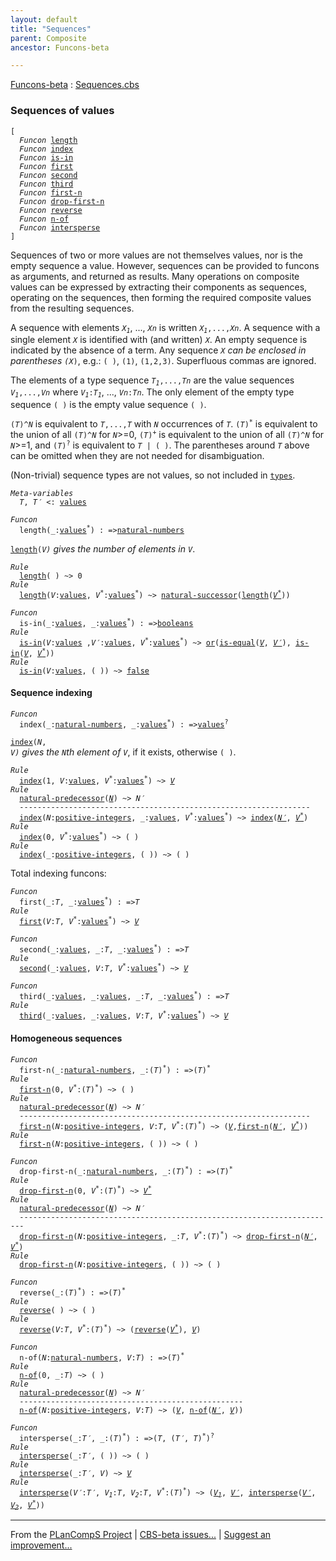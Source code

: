 ```yaml
---
layout: default
title: "Sequences"
parent: Composite
ancestor: Funcons-beta

---
```


[Funcons-beta] : [Sequences.cbs]

### Sequences of values

<div class="highlighter-rouge"><pre class="highlight"><code>[
  <i class="keyword">Funcon</i> <span class="name"><a href="#Name_length">length</a></span>
  <i class="keyword">Funcon</i> <span class="name"><a href="#Name_index">index</a></span>
  <i class="keyword">Funcon</i> <span class="name"><a href="#Name_is-in">is-in</a></span>
  <i class="keyword">Funcon</i> <span class="name"><a href="#Name_first">first</a></span>
  <i class="keyword">Funcon</i> <span class="name"><a href="#Name_second">second</a></span>
  <i class="keyword">Funcon</i> <span class="name"><a href="#Name_third">third</a></span>
  <i class="keyword">Funcon</i> <span class="name"><a href="#Name_first-n">first-n</a></span>
  <i class="keyword">Funcon</i> <span class="name"><a href="#Name_drop-first-n">drop-first-n</a></span>
  <i class="keyword">Funcon</i> <span class="name"><a href="#Name_reverse">reverse</a></span>
  <i class="keyword">Funcon</i> <span class="name"><a href="#Name_n-of">n-of</a></span>
  <i class="keyword">Funcon</i> <span class="name"><a href="#Name_intersperse">intersperse</a></span>
]</code></pre></div>



  Sequences of two or more values are not themselves values, nor is the empty
  sequence a value. However, sequences can be provided to funcons as arguments,
  and returned as results. Many operations on composite values can be expressed
  by extracting their components as sequences, operating on the sequences, then
  forming the required composite values from the resulting sequences.
  
  A sequence with elements <code><i class="var">X<sub class="sub">1</sub></i></code>, ..., <code><i class="var">Xn</i></code> is written <code><i class="var">X<sub class="sub">1</sub></i>,...,<i class="var">Xn</i></code>.
  A sequence with a single element <code><i class="var">X</i></code> is identified with (and written) <code><i class="var">X</i></code>.
  An empty sequence is indicated by the absence of a term.
  Any sequence <code><i class="var">X<sup class="sup">*</sup></i></code> can be enclosed in parentheses <code>(<i class="var">X<sup class="sup">*</sup></i>)</code>, e.g.:
  <code>( )</code>, <code>(1)</code>, <code>(1,2,3)</code>. Superfluous commas are ignored.
  
  The elements of a type sequence <code><i class="var">T<sub class="sub">1</sub></i>,...,<i class="var">Tn</i></code> are the value sequences <code><i class="var">V<sub class="sub">1</sub></i>,...,<i class="var">Vn</i></code>
  where <code><i class="var">V<sub class="sub">1</sub></i>:<i class="var">T<sub class="sub">1</sub></i></code>, ..., <code><i class="var">Vn</i>:<i class="var">Tn</i></code>. The only element of the empty type sequence <code>( )</code>
  is the empty value sequence <code>( )</code>.
  
  <code>(<i class="var">T</i>)^<i class="var">N</i></code> is equivalent to <code><i class="var">T</i>,...,<i class="var">T</i></code> with <code><i class="var">N</i></code> occurrences of <code><i class="var">T</i></code>.
  <code>(<i class="var">T</i>)<sup class="sup">*</sup></code> is equivalent to the union of all <code>(<i class="var">T</i>)^<i class="var">N</i></code> for <code><i class="var">N</i></code>>=0,
  <code>(<i class="var">T</i>)<sup class="sup">+</sup></code> is equivalent to the union of all <code>(<i class="var">T</i>)^<i class="var">N</i></code> for <code><i class="var">N</i></code>>=1, and
  <code>(<i class="var">T</i>)<sup class="sup">?</sup></code> is equivalent to <code><i class="var">T</i> | ( )</code>.
  The parentheses around <code><i class="var">T</i></code> above can be omitted when they are not needed for
  disambiguation.
    
  (Non-trivial) sequence types are not values, so not included in <code><span class="name"><a href="../../Value-Types/index.html#Name_types">types</a></span></code>.



<div class="highlighter-rouge"><pre class="highlight"><code><i class="keyword">Meta-variables</i> 
  <span id="PartVariable_T"><i class="var">T</i></span>, <span id="PartVariable_T'"><i class="var">T&prime;</i></span> <: <span class="name"><a href="../../Value-Types/index.html#Name_values">values</a></span></code></pre></div>



<div class="highlighter-rouge"><pre class="highlight"><code><i class="keyword">Funcon</i>
  <span class="name"><span id="Name_length">length</span></span>(_:<span class="name"><a href="../../Value-Types/index.html#Name_values">values</a></span><sup class="sup">*</sup>) : =><span class="name"><a href="../../Primitive/Integers/index.html#Name_natural-numbers">natural-numbers</a></span></code></pre></div>

  <code><span class="name"><a href="#Name_length">length</a></span>(<i class="var">V<sup class="sup">*</sup></i>)</code> gives the number of elements in <code><i class="var">V<sup class="sup">*</sup></i></code>.

<div class="highlighter-rouge"><pre class="highlight"><code><i class="keyword">Rule</i>
  <span class="name"><a href="#Name_length">length</a></span>( ) ~> 0
<i class="keyword">Rule</i>
  <span class="name"><a href="#Name_length">length</a></span>(<span id="Variable676_V"><i class="var">V</i></span>:<span class="name"><a href="../../Value-Types/index.html#Name_values">values</a></span>, <span id="Variable685_V*"><i class="var">V<sup class="sup">*</sup></i></span>:<span class="name"><a href="../../Value-Types/index.html#Name_values">values</a></span><sup class="sup">*</sup>) ~> <span class="name"><a href="../../Primitive/Integers/index.html#Name_natural-successor">natural-successor</a></span>(<span class="name"><a href="#Name_length">length</a></span>(<a href="#Variable685_V*"><i class="var">V<sup class="sup">*</sup></i></a>))</code></pre></div>

<div class="highlighter-rouge"><pre class="highlight"><code><i class="keyword">Funcon</i>
  <span class="name"><span id="Name_is-in">is-in</span></span>(_:<span class="name"><a href="../../Value-Types/index.html#Name_values">values</a></span>, _:<span class="name"><a href="../../Value-Types/index.html#Name_values">values</a></span><sup class="sup">*</sup>) : =><span class="name"><a href="../../Primitive/Booleans/index.html#Name_booleans">booleans</a></span>
<i class="keyword">Rule</i>
  <span class="name"><a href="#Name_is-in">is-in</a></span>(<span id="Variable757_V"><i class="var">V</i></span>:<span class="name"><a href="../../Value-Types/index.html#Name_values">values</a></span> ,<span id="Variable766_V'"><i class="var">V&prime;</i></span>:<span class="name"><a href="../../Value-Types/index.html#Name_values">values</a></span>, <span id="Variable775_V*"><i class="var">V<sup class="sup">*</sup></i></span>:<span class="name"><a href="../../Value-Types/index.html#Name_values">values</a></span><sup class="sup">*</sup>) ~> <span class="name"><a href="../../Primitive/Booleans/index.html#Name_or">or</a></span>(<span class="name"><a href="../../Value-Types/index.html#Name_is-equal">is-equal</a></span>(<a href="#Variable757_V"><i class="var">V</i></a>, <a href="#Variable766_V'"><i class="var">V&prime;</i></a>), <span class="name"><a href="#Name_is-in">is-in</a></span>(<a href="#Variable757_V"><i class="var">V</i></a>, <a href="#Variable775_V*"><i class="var">V<sup class="sup">*</sup></i></a>))
<i class="keyword">Rule</i>
  <span class="name"><a href="#Name_is-in">is-in</a></span>(<span id="Variable843_V"><i class="var">V</i></span>:<span class="name"><a href="../../Value-Types/index.html#Name_values">values</a></span>, ( )) ~> <span class="name"><a href="../../Primitive/Booleans/index.html#Name_false">false</a></span></code></pre></div>



#### Sequence indexing

<div class="highlighter-rouge"><pre class="highlight"><code><i class="keyword">Funcon</i>
  <span class="name"><span id="Name_index">index</span></span>(_:<span class="name"><a href="../../Primitive/Integers/index.html#Name_natural-numbers">natural-numbers</a></span>, _:<span class="name"><a href="../../Value-Types/index.html#Name_values">values</a></span><sup class="sup">*</sup>) : =><span class="name"><a href="../../Value-Types/index.html#Name_values">values</a></span><sup class="sup">?</sup></code></pre></div>

  <code><span class="name"><a href="#Name_index">index</a></span>(<i class="var">N</i>, <i class="var">V<sup class="sup">*</sup></i>)</code> gives the <code><i class="var">N</i></code>th element of <code><i class="var">V<sup class="sup">*</sup></i></code>, if it exists, otherwise <code>( )</code>.

<div class="highlighter-rouge"><pre class="highlight"><code><i class="keyword">Rule</i>
  <span class="name"><a href="#Name_index">index</a></span>(1, <span id="Variable990_V"><i class="var">V</i></span>:<span class="name"><a href="../../Value-Types/index.html#Name_values">values</a></span>, <span id="Variable999_V*"><i class="var">V<sup class="sup">*</sup></i></span>:<span class="name"><a href="../../Value-Types/index.html#Name_values">values</a></span><sup class="sup">*</sup>) ~> <a href="#Variable990_V"><i class="var">V</i></a>
<i class="keyword">Rule</i>
  <span class="name"><a href="../../Primitive/Integers/index.html#Name_natural-predecessor">natural-predecessor</a></span>(<a href="#Variable1049_N"><i class="var">N</i></a>) ~> <span id="Variable1038_N'"><i class="var">N&prime;</i></span>
  -----------------------------------------------------------------
  <span class="name"><a href="#Name_index">index</a></span>(<span id="Variable1049_N"><i class="var">N</i></span>:<span class="name"><a href="../../Primitive/Integers/index.html#Name_positive-integers">positive-integers</a></span>, _:<span class="name"><a href="../../Value-Types/index.html#Name_values">values</a></span>, <span id="Variable1065_V*"><i class="var">V<sup class="sup">*</sup></i></span>:<span class="name"><a href="../../Value-Types/index.html#Name_values">values</a></span><sup class="sup">*</sup>) ~> <span class="name"><a href="#Name_index">index</a></span>(<a href="#Variable1038_N'"><i class="var">N&prime;</i></a>, <a href="#Variable1065_V*"><i class="var">V<sup class="sup">*</sup></i></a>)
<i class="keyword">Rule</i>
  <span class="name"><a href="#Name_index">index</a></span>(0, <span id="Variable1110_V*"><i class="var">V<sup class="sup">*</sup></i></span>:<span class="name"><a href="../../Value-Types/index.html#Name_values">values</a></span><sup class="sup">*</sup>) ~> ( )
<i class="keyword">Rule</i>
  <span class="name"><a href="#Name_index">index</a></span>(_:<span class="name"><a href="../../Primitive/Integers/index.html#Name_positive-integers">positive-integers</a></span>, ( )) ~> ( )</code></pre></div>



 Total indexing funcons: 
<div class="highlighter-rouge"><pre class="highlight"><code><i class="keyword">Funcon</i> 
  <span class="name"><span id="Name_first">first</span></span>(_:<span id="Variable1170_T"><i class="var">T</i></span>, _:<span class="name"><a href="../../Value-Types/index.html#Name_values">values</a></span><sup class="sup">*</sup>) : =><span id="Variable1195_T"><i class="var">T</i></span>
<i class="keyword">Rule</i>
  <span class="name"><a href="#Name_first">first</a></span>(<span id="Variable1204_V"><i class="var">V</i></span>:<i class="var">T</i>, <span id="Variable1216_V*"><i class="var">V<sup class="sup">*</sup></i></span>:<span class="name"><a href="../../Value-Types/index.html#Name_values">values</a></span><sup class="sup">*</sup>) ~> <a href="#Variable1204_V"><i class="var">V</i></a></code></pre></div>

<div class="highlighter-rouge"><pre class="highlight"><code><i class="keyword">Funcon</i> 
  <span class="name"><span id="Name_second">second</span></span>(_:<span class="name"><a href="../../Value-Types/index.html#Name_values">values</a></span>, _:<span id="Variable1253_T"><i class="var">T</i></span>, _:<span class="name"><a href="../../Value-Types/index.html#Name_values">values</a></span><sup class="sup">*</sup>) : =><span id="Variable1279_T"><i class="var">T</i></span>
<i class="keyword">Rule</i>
  <span class="name"><a href="#Name_second">second</a></span>(_:<span class="name"><a href="../../Value-Types/index.html#Name_values">values</a></span>, <span id="Variable1295_V"><i class="var">V</i></span>:<i class="var">T</i>, <span id="Variable1307_V*"><i class="var">V<sup class="sup">*</sup></i></span>:<span class="name"><a href="../../Value-Types/index.html#Name_values">values</a></span><sup class="sup">*</sup>) ~> <a href="#Variable1295_V"><i class="var">V</i></a></code></pre></div>

<div class="highlighter-rouge"><pre class="highlight"><code><i class="keyword">Funcon</i> 
  <span class="name"><span id="Name_third">third</span></span>(_:<span class="name"><a href="../../Value-Types/index.html#Name_values">values</a></span>, _:<span class="name"><a href="../../Value-Types/index.html#Name_values">values</a></span>, _:<span id="Variable1353_T"><i class="var">T</i></span>, _:<span class="name"><a href="../../Value-Types/index.html#Name_values">values</a></span><sup class="sup">*</sup>) : =><span id="Variable1380_T"><i class="var">T</i></span>
<i class="keyword">Rule</i>
  <span class="name"><a href="#Name_third">third</a></span>(_:<span class="name"><a href="../../Value-Types/index.html#Name_values">values</a></span>, _:<span class="name"><a href="../../Value-Types/index.html#Name_values">values</a></span>, <span id="Variable1403_V"><i class="var">V</i></span>:<i class="var">T</i>, <span id="Variable1415_V*"><i class="var">V<sup class="sup">*</sup></i></span>:<span class="name"><a href="../../Value-Types/index.html#Name_values">values</a></span><sup class="sup">*</sup>) ~> <a href="#Variable1403_V"><i class="var">V</i></a></code></pre></div>



#### Homogeneous sequences



<div class="highlighter-rouge"><pre class="highlight"><code><i class="keyword">Funcon</i>
  <span class="name"><span id="Name_first-n">first-n</span></span>(_:<span class="name"><a href="../../Primitive/Integers/index.html#Name_natural-numbers">natural-numbers</a></span>, _:(<span id="Variable1476_T"><i class="var">T</i></span>)<sup class="sup">*</sup>) : =>(<span id="Variable1498_T"><i class="var">T</i></span>)<sup class="sup">*</sup>
<i class="keyword">Rule</i>
  <span class="name"><a href="#Name_first-n">first-n</a></span>(0, <span id="Variable1517_V*"><i class="var">V<sup class="sup">*</sup></i></span>:(<i class="var">T</i>)<sup class="sup">*</sup>) ~> ( )
<i class="keyword">Rule</i>
  <span class="name"><a href="../../Primitive/Integers/index.html#Name_natural-predecessor">natural-predecessor</a></span>(<a href="#Variable1573_N"><i class="var">N</i></a>) ~> <span id="Variable1562_N'"><i class="var">N&prime;</i></span>
  -----------------------------------------------------------------
  <span class="name"><a href="#Name_first-n">first-n</a></span>(<span id="Variable1573_N"><i class="var">N</i></span>:<span class="name"><a href="../../Primitive/Integers/index.html#Name_positive-integers">positive-integers</a></span>, <span id="Variable1581_V"><i class="var">V</i></span>:<i class="var">T</i>, <span id="Variable1593_V*"><i class="var">V<sup class="sup">*</sup></i></span>:(<i class="var">T</i>)<sup class="sup">*</sup>) ~> (<a href="#Variable1581_V"><i class="var">V</i></a>,<span class="name"><a href="#Name_first-n">first-n</a></span>(<a href="#Variable1562_N'"><i class="var">N&prime;</i></a>, <a href="#Variable1593_V*"><i class="var">V<sup class="sup">*</sup></i></a>))
<i class="keyword">Rule</i>
  <span class="name"><a href="#Name_first-n">first-n</a></span>(<span id="Variable1654_N"><i class="var">N</i></span>:<span class="name"><a href="../../Primitive/Integers/index.html#Name_positive-integers">positive-integers</a></span>, ( )) ~> ( )</code></pre></div>

<div class="highlighter-rouge"><pre class="highlight"><code><i class="keyword">Funcon</i>
  <span class="name"><span id="Name_drop-first-n">drop-first-n</span></span>(_:<span class="name"><a href="../../Primitive/Integers/index.html#Name_natural-numbers">natural-numbers</a></span>, _:(<span id="Variable1692_T"><i class="var">T</i></span>)<sup class="sup">*</sup>) : =>(<span id="Variable1714_T"><i class="var">T</i></span>)<sup class="sup">*</sup>
<i class="keyword">Rule</i>
  <span class="name"><a href="#Name_drop-first-n">drop-first-n</a></span>(0, <span id="Variable1733_V*"><i class="var">V<sup class="sup">*</sup></i></span>:(<i class="var">T</i>)<sup class="sup">*</sup>) ~> <a href="#Variable1733_V*"><i class="var">V<sup class="sup">*</sup></i></a>
<i class="keyword">Rule</i>
  <span class="name"><a href="../../Primitive/Integers/index.html#Name_natural-predecessor">natural-predecessor</a></span>(<a href="#Variable1791_N"><i class="var">N</i></a>) ~> <span id="Variable1780_N'"><i class="var">N&prime;</i></span>
  -----------------------------------------------------------------------
  <span class="name"><a href="#Name_drop-first-n">drop-first-n</a></span>(<span id="Variable1791_N"><i class="var">N</i></span>:<span class="name"><a href="../../Primitive/Integers/index.html#Name_positive-integers">positive-integers</a></span>, _:<i class="var">T</i>, <span id="Variable1810_V*"><i class="var">V<sup class="sup">*</sup></i></span>:(<i class="var">T</i>)<sup class="sup">*</sup>) ~> <span class="name"><a href="#Name_drop-first-n">drop-first-n</a></span>(<a href="#Variable1780_N'"><i class="var">N&prime;</i></a>, <a href="#Variable1810_V*"><i class="var">V<sup class="sup">*</sup></i></a>)
<i class="keyword">Rule</i>
  <span class="name"><a href="#Name_drop-first-n">drop-first-n</a></span>(<span id="Variable1860_N"><i class="var">N</i></span>:<span class="name"><a href="../../Primitive/Integers/index.html#Name_positive-integers">positive-integers</a></span>, ( )) ~> ( )</code></pre></div>

<div class="highlighter-rouge"><pre class="highlight"><code><i class="keyword">Funcon</i>
  <span class="name"><span id="Name_reverse">reverse</span></span>(_:(<span id="Variable1890_T"><i class="var">T</i></span>)<sup class="sup">*</sup>) : =>(<span id="Variable1911_T"><i class="var">T</i></span>)<sup class="sup">*</sup>
<i class="keyword">Rule</i>
  <span class="name"><a href="#Name_reverse">reverse</a></span>( ) ~> ( )
<i class="keyword">Rule</i>
  <span class="name"><a href="#Name_reverse">reverse</a></span>(<span id="Variable1940_V"><i class="var">V</i></span>:<i class="var">T</i>, <span id="Variable1952_V*"><i class="var">V<sup class="sup">*</sup></i></span>:(<i class="var">T</i>)<sup class="sup">*</sup>) ~> (<span class="name"><a href="#Name_reverse">reverse</a></span>(<a href="#Variable1952_V*"><i class="var">V<sup class="sup">*</sup></i></a>), <a href="#Variable1940_V"><i class="var">V</i></a>)</code></pre></div>

<div class="highlighter-rouge"><pre class="highlight"><code><i class="keyword">Funcon</i>
  <span class="name"><span id="Name_n-of">n-of</span></span>(<span id="Variable2005_N"><i class="var">N</i></span>:<span class="name"><a href="../../Primitive/Integers/index.html#Name_natural-numbers">natural-numbers</a></span>, <span id="Variable2014_V"><i class="var">V</i></span>:<span id="Variable2018_T"><i class="var">T</i></span>) : =>(<span id="Variable2033_T"><i class="var">T</i></span>)<sup class="sup">*</sup>
<i class="keyword">Rule</i>
  <span class="name"><a href="#Name_n-of">n-of</a></span>(0, _:<i class="var">T</i>) ~> ( )
<i class="keyword">Rule</i>
  <span class="name"><a href="../../Primitive/Integers/index.html#Name_natural-predecessor">natural-predecessor</a></span>(<a href="#Variable2099_N"><i class="var">N</i></a>) ~> <span id="Variable2088_N'"><i class="var">N&prime;</i></span>
  --------------------------------------------------
  <span class="name"><a href="#Name_n-of">n-of</a></span>(<span id="Variable2099_N"><i class="var">N</i></span>:<span class="name"><a href="../../Primitive/Integers/index.html#Name_positive-integers">positive-integers</a></span>, <span id="Variable2107_V"><i class="var">V</i></span>:<i class="var">T</i>) ~> (<a href="#Variable2107_V"><i class="var">V</i></a>, <span class="name"><a href="#Name_n-of">n-of</a></span>(<a href="#Variable2088_N'"><i class="var">N&prime;</i></a>, <a href="#Variable2107_V"><i class="var">V</i></a>))</code></pre></div>

<div class="highlighter-rouge"><pre class="highlight"><code><i class="keyword">Funcon</i>
  <span class="name"><span id="Name_intersperse">intersperse</span></span>(_:<span id="Variable2163_T'"><i class="var">T&prime;</i></span>, _:(<span id="Variable2174_T"><i class="var">T</i></span>)<sup class="sup">*</sup>) : =>(<span id="Variable2196_T"><i class="var">T</i></span>, (<span id="Variable2202_T'"><i class="var">T&prime;</i></span>, <span id="Variable2207_T"><i class="var">T</i></span>)<sup class="sup">*</sup>)<sup class="sup">?</sup>
<i class="keyword">Rule</i>
  <span class="name"><a href="#Name_intersperse">intersperse</a></span>(_:<i class="var">T&prime;</i>, ( )) ~> ( )
<i class="keyword">Rule</i>
  <span class="name"><a href="#Name_intersperse">intersperse</a></span>(_:<i class="var">T&prime;</i>, <span id="Variable2273_V"><i class="var">V</i></span>) ~> <a href="#Variable2273_V"><i class="var">V</i></a>
<i class="keyword">Rule</i>
  <span class="name"><a href="#Name_intersperse">intersperse</a></span>(<span id="Variable2295_V'"><i class="var">V&prime;</i></span>:<i class="var">T&prime;</i>, <span id="Variable2308_V1"><i class="var">V<sub class="sub">1</sub></i></span>:<i class="var">T</i>, <span id="Variable2320_V2"><i class="var">V<sub class="sub">2</sub></i></span>:<i class="var">T</i>, <span id="Variable2332_V*"><i class="var">V<sup class="sup">*</sup></i></span>:(<i class="var">T</i>)<sup class="sup">*</sup>) ~> (<a href="#Variable2308_V1"><i class="var">V<sub class="sub">1</sub></i></a>, <a href="#Variable2295_V'"><i class="var">V&prime;</i></a>, <span class="name"><a href="#Name_intersperse">intersperse</a></span>(<a href="#Variable2295_V'"><i class="var">V&prime;</i></a>, <a href="#Variable2320_V2"><i class="var">V<sub class="sub">2</sub></i></a>, <a href="#Variable2332_V*"><i class="var">V<sup class="sup">*</sup></i></a>))</code></pre></div>



[Funcons-beta]: /CBS-beta/docs/Funcons-beta
  "FUNCONS-BETA"
[Unstable-Funcons-beta]: /CBS-beta/docs/Unstable-Funcons-beta
  "UNSTABLE-FUNCONS-BETA"
[Languages-beta]: /CBS-beta/docs/Languages-beta
  "LANGUAGES-BETA"
[Unstable-Languages-beta]: /CBS-beta/docs/Unstable-Languages-beta
  "UNSTABLE-LANGUAGES-BETA"
[CBS-beta]: /CBS-beta 
  "CBS-BETA"


____

From the [PLanCompS Project] | [CBS-beta issues...] | [Suggest an improvement...]

[Sequences.cbs]: /CBS-beta/Funcons-beta/Values/Composite/Sequences/Sequences.cbs
  "CBS SOURCE FILE"
[PLanCompS Project]: https://plancomps.github.io
  "PROGRAMMING LANGUAGE COMPONENTS AND SPECIFICATIONS PROJECT HOME PAGE"
[CBS-beta issues...]: https://github.com/plancomps/CBS-beta/issues
  "CBS-BETA ISSUE REPORTS ON GITHUB"
[Suggest an improvement...]: mailto:plancomps@gmail.com?Subject=CBS-beta%20-%20comment&Body=Re%3A%20CBS-beta%20specification%20at%20Values/Composite/Sequences/Sequences.cbs%0A%0AComment/Query/Issue/Suggestion%3A%0A%0A%0ASignature%3A%0A 
  "GENERATE AN EMAIL TEMPLATE"
